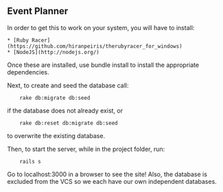 ## Event Planner

In order to get this to work on your system, you will have to install:

    * [Ruby Racer](https://github.com/hiranpeiris/therubyracer_for_windows)
    * [NodeJS](http://nodejs.org/)
    
Once these are installed, use bundle install to install the appropriate dependencies.

Next, to create and seed the database call:

        rake db:migrate db:seed
if the database does not already exist, or

        rake db:reset db:migrate db:seed
to overwrite the existing database.

Then, to start the server, while in the project folder, run:

        rails s

Go to localhost:3000 in a browser to see the site!  Also, the database is excluded from the VCS so we each have our own
independent databases.